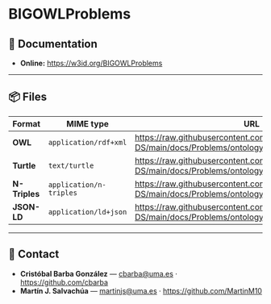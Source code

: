 # BIGOWLProblems

## 📖 Documentation

- **Online:** https://w3id.org/BIGOWLProblems

---

## 📦 Files

| Format        | MIME type               | URL                                                                                          |
| ------------- | ----------------------- | -------------------------------------------------------------------------------------------- |
| **OWL**       | `application/rdf+xml`   | https://raw.githubusercontent.com/KhaosResearch/BIGOWL-DS/main/docs/Problems/ontology.owl    |
| **Turtle**    | `text/turtle`           | https://raw.githubusercontent.com/KhaosResearch/BIGOWL-DS/main/docs/Problems/ontology.ttl    |
| **N-Triples** | `application/n-triples` | https://raw.githubusercontent.com/KhaosResearch/BIGOWL-DS/main/docs/Problems/ontology.nt     |
| **JSON-LD**   | `application/ld+json`   | https://raw.githubusercontent.com/KhaosResearch/BIGOWL-DS/main/docs/Problems/ontology.jsonld |

---

## 👥 Contact

- **Cristóbal Barba González** — <cbarba@uma.es> · https://github.com/cbarba
- **Martín J. Salvachúa** — <martinjs@uma.es> · https://github.com/MartinM10

